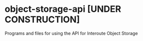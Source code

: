 # object-storage-api [UNDER CONSTRUCTION]
Programs and files for using the API for Interoute Object Storage
